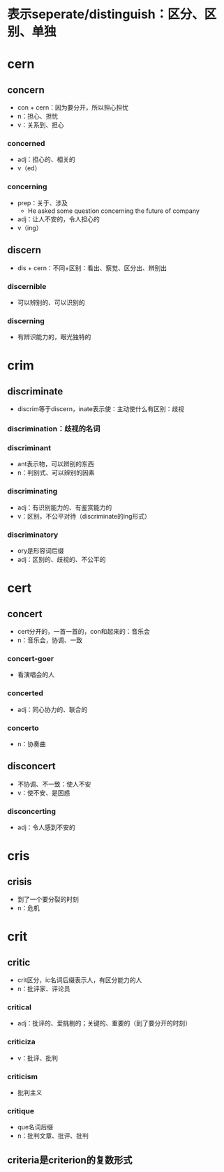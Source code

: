 # 表示seperate/distinguish：区分、区别、单独

# cern

## concern
- con + cern：因为要分开，所以担心担忧
- n：担心、担忧
- v：关系到、担心
### concerned
- adj：担心的、相关的
- v（ed）
### concerning
- prep：关于、涉及
	- He asked some question concerning the future of company
- adj：让人不安的，令人担心的
- v（ing）

## discern
- dis + cern：不同+区别：看出、察觉、区分出、辨别出
### discernible
- 可以辨别的、可以识别的
### discerning
- 有辨识能力的，眼光独特的

# crim
## discriminate
- discrim等于discern，inate表示使：主动使什么有区别：歧视
### discrimination：歧视的名词
### discriminant
- ant表示物，可以辨别的东西
- n：判别式、可以辨别的因素
### discriminating
- adj：有识别能力的、有鉴赏能力的
- v：区别，不公平对待（discriminate的ing形式）
### discriminatory
- ory是形容词后缀
- adj：区别的、歧视的、不公平的

# cert
## concert
- cert分开的，一首一首的，con和起来的：音乐会
- n：音乐会，协调、一致
### concert-goer
- 看演唱会的人
### concerted
- adj：同心协力的、联合的
### concerto
- n：协奏曲

## disconcert
-  不协调、不一致：使人不安
- v：使不安、是困惑
### disconcerting
- adj：令人感到不安的

# cris
## crisis
- 到了一个要分裂的时刻
- n：危机
# crit
## critic
- crit区分，ic名词后缀表示人，有区分能力的人
- n：批评家、评论员
### critical
- adj：批评的、爱挑剔的；关键的、重要的（到了要分开的时刻）
### criticiza
-  v：批评、批判
### criticism
- 批判主义
### critique
- que名词后缀
- n：批判文章、批评、批判

## criteria是criterion的复数形式